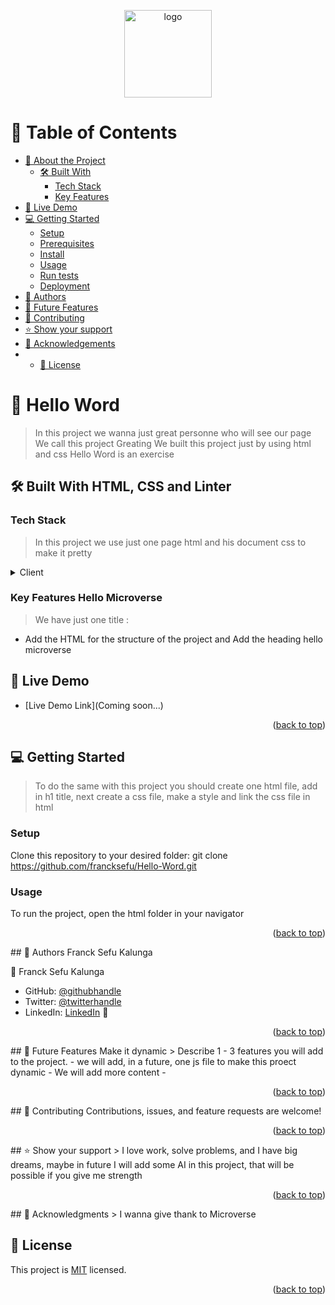 <a name="readme-top"></a>
<div align="center">
  <!-- You are encouraged to replace this logo with your own! Otherwise you can also remove it. -->
  <img src="https://raw.githubusercontent.com/microverseinc/readme-template/master/murple_logo.png" alt="logo" width="140"  height="auto" />
  <br/>
  
</div>


<!-- TABLE OF CONTENTS -->
# 📗 Table of Contents
- [📖 About the Project](#about-project)
  - [🛠 Built With](#built-with)
    - [Tech Stack](#tech-stack)
    - [Key Features](#key-features)
 - [🚀 Live Demo](#live-demo)
- [💻 Getting Started](#getting-started)
  - [Setup](#setup)
  - [Prerequisites](#prerequisites)
  - [Install](#install)
  - [Usage](#usage)
  - [Run tests](#run-tests)
  - [Deployment](#triangular_flag_on_post-deployment)
- [👥 Authors](#authors)
- [🔭 Future Features](#future-features)
- [🤝 Contributing](#contributing)
- [⭐️ Show your support](#support)
- [🙏 Acknowledgements](#acknowledgements)
- - [📝 License](#license)

<!-- PROJECT DESCRIPTION -->
# 📖 <a name="about-project">Hello Word</a>
> In this project we wanna just great personne who will see our page  We call this project Greating We built this project just by using html and css
Hello Word is an exercise 
## 🛠 Built With <a name="built-with">HTML, CSS and Linter</a>
### Tech Stack <a name="tech-stack"></a>
> In this project we use just one page html and his document css to make it pretty
<details>
  <summary>Client</summary>
  <ul>
    <li><a href="#">index.html</a></li>
    <li><a href="#">styles.css</a></li>
  </ul>
</details>


<!-- Features -->
### Key Features <a name="key-features">Hello Microverse</a>
> We have just one title :
- Add the HTML for the structure of the project and Add the heading hello microverse

<!-- LIVE DEMO -->
## 🚀 Live Demo <a name="live-demo"></a>
> 
- [Live Demo Link](Coming soon...)
<p align="right">(<a href="#readme-top">back to top</a>)</p>


<!-- GETTING STARTED -->
## 💻 Getting Started <a name="getting-started"></a>
> To do the same with this project you should create one html file, add in h1 title, next create a css file, make a style and link the css file in html

### Setup
Clone this repository to your desired folder:
git clone https://github.com/francksefu/Hello-Word.git

### Usage
To run the project, open the html folder in your navigator



<p align="right">(<a href="#readme-top">back to top</a>)</p>
<!-- AUTHORS -->
## 👥 Authors <a name="authors">Franck Sefu Kalunga</a>

👤 Franck Sefu Kalunga
- GitHub: [@githubhandle](https://github.com/francksefu)
- Twitter: [@twitterhandle](https://twitter.com/franck_sefu)
- LinkedIn: [LinkedIn](https://www.linkedin.com/in/franck-sefu-884705254/)
👤 
<p align="right">(<a href="#readme-top">back to top</a>)</p>
<!-- FUTURE FEATURES -->
## 🔭 Future Features <a name="future-features">Make it dynamic</a>
> Describe 1 - 3 features you will add to the project.
- we will add, in a future, one js file to make this proect dynamic
- We will add more content
- 
<p align="right">(<a href="#readme-top">back to top</a>)</p>
<!-- CONTRIBUTING -->
## 🤝 Contributing <a name="contributing"></a>
Contributions, issues, and feature requests are welcome!

<p align="right">(<a href="#readme-top">back to top</a>)</p>
<!-- SUPPORT -->
## ⭐️ Show your support <a name="support"></a>
> I love work, solve problems, and I have big dreams, maybe in future I will add some AI in this project, that will be possible if you give me strength
<p align="right">(<a href="#readme-top">back to top</a>)</p>
<!-- ACKNOWLEDGEMENTS -->
## 🙏 Acknowledgments <a name="acknowledgements"></a>
> I wanna give thank to Microverse
<!-- LICENSE -->

## 📝 License <a name="license"></a>
This project is [MIT](https://docs.github.com/en/communities/setting-up-your-project-for-healthy-contributions/adding-a-license-to-a-repository) licensed.

<p align="right">(<a href="#readme-top">back to top</a>)</p>

